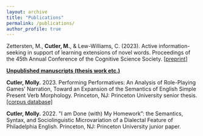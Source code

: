 ```yaml
---
layout: archive
title: "Publications"
permalink: /publications/
author_profile: true
---
```

<!--
{% if author.googlescholar %}
  You can also find my articles on <u><a href="{{author.googlescholar}}">my Google Scholar profile</a>.</u>
{% endif %}

{% include base_path %}

{% for post in site.publications reversed %}
  {% include archive-single.html %}
{% endfor %}
--> 

<p>Zettersten, M., <b>Cutler, M.</b>, & Lew-Williams, C. (2023). Active information-seeking in support of learning extensions of novel words. Proceedings of the 45th Annual Conference of the Cognitive Science Society. <a href="https://osf.io/preprints/psyarxiv/ecq85">[preprint]</a></p>

<p><b><u>Unpublished manuscripts (thesis work etc.)</u></b></p>

<p><b>Cutler, Molly.</b> 2023. Performing Performatives: An Analysis of Role-Playing Games’ Narration, Toward an Expansion of the Semantics of English Simple Present Verb Morphology. Princeton, NJ: Princeton University senior thesis. <a href="https://github.com/molly-cutler/mcutler-thesis-TTRPGcorpus">[corpus database]</a></p>

<p><b>Cutler, Molly.</b> 2022. "I am Done (with) My Homework”: the Semantics, Syntax, and Sociolinguistic Microvariation of a Dialectal Feature of Philadelphia English. Princeton, NJ: Princeton University junior paper.</p>
